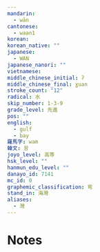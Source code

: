 ```yaml
---
mandarin:
  - wān
cantonese:
  - waan1
korean:
korean_native: ""
japanese:
  - WAN
japanese_nanori: ""
vietnamese:
middle_chinese_initial: ʔ
middle_chinese_final: ɣuan
stroke_count: "12"
radical: 水
skip_number: 1-3-9
grade_level: 先進
pos: ""
english:
  - gulf
  - bay
羅馬字: wam
韓文: 왐
joyo_level: 高等
hsk_level: ""
hanmun_edu_level: ""
danayo_id: 7141
mc_id: 0
graphemic_classification: 弯
stand_in: 海灣
aliases:
  - 灣
---
```


# Notes
